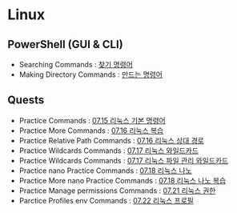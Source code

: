 # Linux
## PowerShell (GUI & CLI)
- Searching Commands : [찾기 명령어](codes/powershell_01.sh)
- Making Directory Commands : [만드는 명령어](codes/powershell_01.sh)
## Quests
- Practice Commands : [07.15 리눅스 기본 명령어](codes/quests/01_basic_linux_commands.md)
- Practice More Commands : [07.16 리눅스 복습](codes/quests/02_basic_more_linux_commands.md)
- Practice Relative Path Commands : [07.16 리눅스 상대 경로](codes/quests/03_relative_path_commands.md)
- Practice Wildcards Commands : [07.17 리눅스 와일드카드](codes/quests/04_linux_wildcards_commands.md)
- Practice Wildcards Commands : [07.17 리눅스 파일 관리 와일드카드](codes/quests/05_linux_file_management_wildcards_commands.md)
- Practice nano Practice Commands : [07.18 리눅스 나노](codes/quests/06_linux_nano_practice_problems.md)
- Practice More nano Practice Commands : [07.18 리눅스 나노 복습](codes/quests/07_linux_practice_problems.md)
- Practice Manage permissions Commands : [07.21 리눅스 권한](codes/quests/08_linux_Manage_permissions.md)
- Parctice Profiles env Commands : [07.22 리눅스 프로필](codes/quests/09_linux_profiles_env.md)